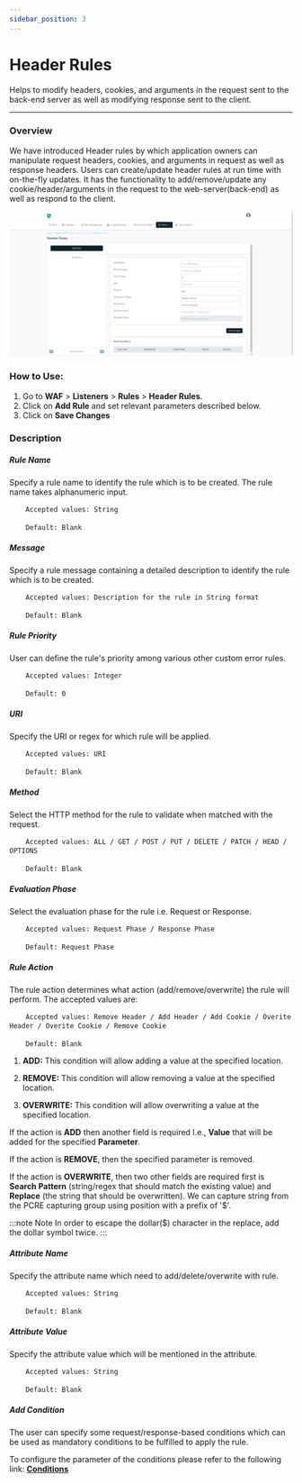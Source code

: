 ```yaml
---
sidebar_position: 3
---
```


# Header Rules
Helps to modify headers, cookies, and arguments in the request sent to the back-end server as well as modifying response sent to the client.

---

### Overview 
We have introduced Header rules by which application owners can manipulate request headers, cookies, and arguments in request as well as response headers. Users can create/update header rules at run time with on-the-fly updates. It has the functionality to add/remove/update any cookie/header/arguments in the request to the web-server(back-end) as well as respond to the client.

![header rules](/img/waf/v8/docs/list_header.png)

### How to Use:
1. Go to **WAF** > **Listeners** > **Rules** > **Header Rules**.
2. Click on **Add Rule** and set relevant parameters described below.
3. Click on **Save Changes**

### Description

##### **Rule Name**

Specify a rule name to identify the rule which is to be created. The rule name takes alphanumeric input.

```
    Accepted values: String

    Default: Blank
```


##### **Message**

Specify a rule message containing a detailed description to identify the rule which is to be created.

```
    Accepted values: Description for the rule in String format

    Default: Blank
```


##### **Rule Priority**

User can define the rule's priority among various other custom error rules.

```
    Accepted values: Integer

    Default: 0
```


##### **URI**

Specify the URI or regex for which rule will be applied. 

```
    Accepted values: URI

    Default: Blank
```


##### **Method**

Select the HTTP method for the rule to validate when matched with the request.

```
    Accepted values: ALL / GET / POST / PUT / DELETE / PATCH / HEAD / OPTIONS

    Default: Blank
```


##### Evaluation Phase

Select the evaluation phase for the rule i.e. Request or Response.

```
    Accepted values: Request Phase / Response Phase

    Default: Request Phase
```


##### **Rule Action**

The rule action determines what action (add/remove/overwrite) the rule will perform. The accepted values are:

```
    Accepted values: Remove Header / Add Header / Add Cookie / Overite Header / Overite Cookie / Remove Cookie 

    Default: Blank
```


1) **ADD:** This condition will allow adding a value at the specified location.

2) **REMOVE:** This condition will allow removing a value at the specified location.

3) **OVERWRITE:** This condition will allow overwriting a value at the specified location.

If the action is **ADD** then another field is required I.e., **Value** that will be added for the specified **Parameter**.

If the action is **REMOVE**, then the specified parameter is removed.

If the action is **OVERWRITE**, then two other fields are required first is **Search Pattern** (string/regex that should match the existing value) and **Replace** (the string that should be overwritten). We can capture string from the PCRE capturing group using position with a prefix of '$'. 

:::note Note
 In order to escape the dollar($) character in the replace, add the dollar symbol twice.
:::

##### **Attribute Name**

Specify the attribute name which need to add/delete/overwrite with rule.

```
    Accepted values: String

    Default: Blank
```


##### **Attribute Value**

Specify the attribute value which will be mentioned in the attribute.

```
    Accepted values: String

    Default: Blank
```


##### **Add Condition**

The user can specify some request/response-based conditions which can be used as mandatory conditions to be fulfilled to apply the rule.

To configure the parameter of the conditions please refer to the following link: [**Conditions**](/cloud/waf/listener/rules/ruleCond)
